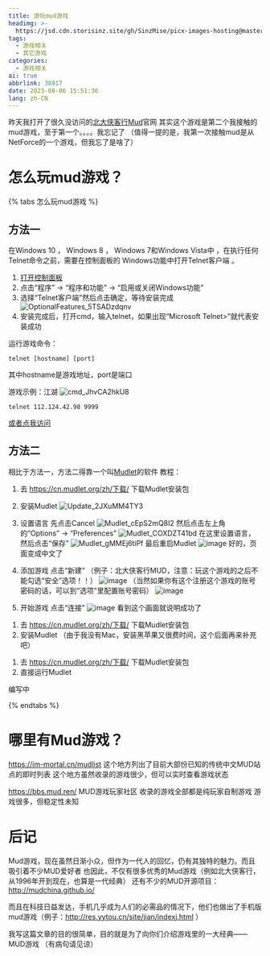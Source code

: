 ```yaml
---
title: 游玩mud游戏
headimg: >-
  https://jsd.cdn.storisinz.site/gh/SinzMise/picx-images-hosting@master/20230806/Update_2JXuMM4TY3.2hgks6n4b8o0.webp
tags:
  - 游戏相关
  - 其它游戏
categories:
  - 游戏相关
ai: true
abbrlink: 38917
date: 2023-08-06 15:51:36
lang: zh-CN
---
```

昨天我打开了很久没访问的[北大侠客行Mud](https://pkuxkx.net/)官网
其实这个游戏是第二个我接触的mud游戏，至于第一个。。。。我忘记了
（值得一提的是，我第一次接触mud是从NetForce的一个游戏，但我忘了是啥了）
<!-- more -->
# 怎么玩mud游戏？
{% tabs 怎么玩mud游戏 %}
<!-- tab Windows -->
## 方法一
在Windows 10 ， Windows 8 ， Windows 7和Windows Vista中 ，在执行任何Telnet命令之前，需要在控制面板的 Windows功能中打开Telnet客户端 。

1. [打开控制面板](https://zhcn.eyewated.com/%E5%A6%82%E4%BD%95%E6%89%93%E5%BC%80%E6%8E%A7%E5%88%B6%E9%9D%A2%E6%9D%BF/)
2. 点击“程序” $\rightarrow$ “程序和功能” $\rightarrow$ “启用或关闭Windows功能”
3. 选择“Telnet客户端”然后点击确定，等待安装完成
![OptionalFeatures_5TSADzdqnv](https://jsd.cdn.storisinz.site/gh/SinzMise/picx-images-hosting@master/20230806/OptionalFeatures_5TSADzdqnv.411d65y34ym0.png)
4. 安装完成后，打开cmd，输入telnet，如果出现“Microsoft Telnet>”就代表安装成功

运行游戏命令：
```
telnet [hostname] [port]
```
其中hostname是游戏地址，port是端口

游戏示例：江湖
![cmd_JhvCA2hkU8](https://jsd.cdn.storisinz.site/gh/SinzMise/picx-images-hosting@master/20230806/cmd_JhvCA2hkU8.2pef24j7jwq0.webp)
```
telnet 112.124.42.98 9999
```
[或者点我访问](telnet://112.124.42.98:9999)
## 方法二
相比于方法一，方法二得靠一个叫[Mudlet](https://cn.mudlet.org/)的软件
教程：
1. 去 https://cn.mudlet.org/zh/下载/ 下载Mudlet安装包
2. 安装Mudlet
![Update_2JXuMM4TY3](https://jsd.cdn.storisinz.site/gh/SinzMise/picx-images-hosting@master/20230806/Update_2JXuMM4TY3.2hgks6n4b8o0.webp)
3. 设置语言
先点击Cancel
![Mudlet_cEpS2mQ8I2](https://jsd.cdn.storisinz.site/gh/SinzMise/picx-images-hosting@master/20230806/Mudlet_cEpS2mQ8I2.4qigjn94a7q0.webp)
然后点击左上角的“Options” $\rightarrow$ “Preferences”
![Mudlet_COXDZT41bd](https://jsd.cdn.storisinz.site/gh/SinzMise/picx-images-hosting@master/20230806/Mudlet_COXDZT41bd.5rovpj6nqus0.webp)
在这里设置语言，然后点击“保存”
![Mudlet_gMMEj6tiPf](https://jsd.cdn.storisinz.site/gh/SinzMise/picx-images-hosting@master/20230806/Mudlet_gMMEj6tiPf.6az1vg2nq740.webp)
最后重启Mudlet
![image](https://jsd.cdn.storisinz.site/gh/SinzMise/picx-images-hosting@master/20230806/image.n9nebgxiw9s.webp)
好的，页面变成中文了

4. 添加游戏
点击“新建”
（例子：北大侠客行MUD，注意：玩这个游戏的之后不能勾选“安全”选项！！）
![image](https://jsd.cdn.storisinz.site/gh/SinzMise/picx-images-hosting@master/20230806/image.1ktlttflv0rk.webp)
（当然如果你有这个注册这个游戏的账号密码的话，可以到“选项”里配置账号密码）
![image](https://jsd.cdn.storisinz.site/gh/SinzMise/picx-images-hosting@master/20230806/image.8sod90xd4ig.webp)
5. 开始游戏
点击“连接”
![image](https://jsd.cdn.storisinz.site/gh/SinzMise/picx-images-hosting@master/20230806/image.5jc66kvbgs00.webp)
看到这个画面就说明成功了
<!-- endtab -->
<!-- tab MacOS -->
1. 去 https://cn.mudlet.org/zh/下载/ 下载Mudlet安装包
2. 安装Mudlet
（由于我没有Mac，安装黑苹果又很费时间，这个后面再来补充吧）
<!-- endtab -->
<!-- tab Linux -->
1. 去 https://cn.mudlet.org/zh/下载/ 下载Mudlet安装包
2. 直接运行Mudlet
<!-- endtab -->
<!-- tab Android、IOS -->
编写中
<!-- endtab -->
{% endtabs %}
# 哪里有Mud游戏？
https://im-mortal.cn/mudlist
这个地方列出了目前大部份已知的传统中文MUD站点的即时列表
这个地方虽然收录的游戏很少，但可以实时查看游戏状态

https://bbs.mud.ren/
MUD游戏玩家社区
收录的游戏全部都是纯玩家自制游戏
游戏很多，但稳定性未知

# 后记
Mud游戏，现在虽然日渐小众，但作为一代人的回忆，仍有其独特的魅力。而且吸引着不少MUD爱好者
也因此，不仅有很多优秀的Mud游戏（例如北大侠客行，从1996年开到现在，也算是一代经典）
还有不少的MUD开源项目：http://mudchina.github.io/

而且在科技日益发达，手机几乎成为人们的必需品的情况下，他们也做出了手机版mud游戏（例子：http://res.yytou.cn/site/jian/indexj.html ）

我写这篇文章的目的很简单，目的就是为了向你们介绍游戏里的一大经典——MUD游戏
（有病句请见谅）